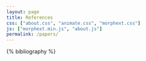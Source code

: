 ```yaml
---
layout: page
title: References
css: ["about.css", "animate.css", "morphext.css"]
js: ["morphext.min.js", "about.js"]
permalink: /papers/
---
```


<div class="thi-columns">
    {% bibliography %}
</div>


